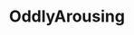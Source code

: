 ---
title: OddlyArousing
crosslinks:
- livven
- anti_gif_bot
- gifs
- mechanical_gifs
- youtubot
- dontputyourdickinthat
- woahdude
- GifsThatStartTooLate
- breaddit
- youtubefactsbot
- nevertellmetheodds
- FanImpressions
- whatisthisthing
- BrittanyFurlan
- reallifedoodles
- mildlyboobs
- botwatch
- Satisfyingasfuck
- FoodPorn
- oddlysatisfying
---